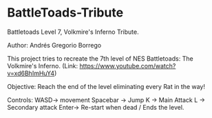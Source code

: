 # BattleToads-Tribute
Battletoads Level 7, Volkmire's Inferno Tribute.

Author: Andrés Gregorio Borrego


This project tries to recreate the 7th level of NES Battletoads: The Volkmire's Inferno. 
(Link: https://www.youtube.com/watch?v=xd6BhImHuY4)

Objective: Reach the end of the level eliminating every Rat in the way!

Controls: 
  WASD-> movement
  Spacebar -> Jump
  K -> Main Attack
  L -> Secondary attack
  Enter-> Re-start when dead / Ends the level.
